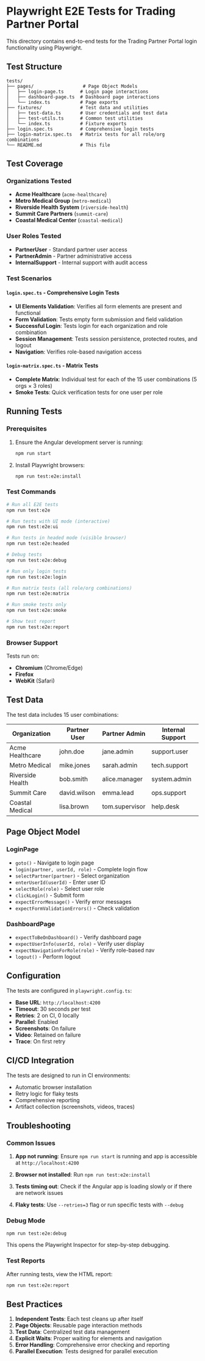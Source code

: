 # Playwright E2E Tests for Trading Partner Portal

This directory contains end-to-end tests for the Trading Partner Portal login functionality using Playwright.

## Test Structure

```
tests/
├── pages/                  # Page Object Models
│   ├── login-page.ts      # Login page interactions
│   ├── dashboard-page.ts  # Dashboard page interactions
│   └── index.ts           # Page exports
├── fixtures/              # Test data and utilities
│   ├── test-data.ts       # User credentials and test data
│   ├── test-utils.ts      # Common test utilities
│   └── index.ts           # Fixture exports
├── login.spec.ts          # Comprehensive login tests
├── login-matrix.spec.ts   # Matrix tests for all role/org combinations
└── README.md              # This file
```

## Test Coverage

### Organizations Tested
- **Acme Healthcare** (`acme-healthcare`)
- **Metro Medical Group** (`metro-medical`)
- **Riverside Health System** (`riverside-health`)
- **Summit Care Partners** (`summit-care`)
- **Coastal Medical Center** (`coastal-medical`)

### User Roles Tested
- **PartnerUser** - Standard partner user access
- **PartnerAdmin** - Partner administrative access
- **InternalSupport** - Internal support with audit access

### Test Scenarios

#### `login.spec.ts` - Comprehensive Login Tests
- **UI Elements Validation**: Verifies all form elements are present and functional
- **Form Validation**: Tests empty form submission and field validation
- **Successful Login**: Tests login for each organization and role combination
- **Session Management**: Tests session persistence, protected routes, and logout
- **Navigation**: Verifies role-based navigation access

#### `login-matrix.spec.ts` - Matrix Tests
- **Complete Matrix**: Individual test for each of the 15 user combinations (5 orgs × 3 roles)
- **Smoke Tests**: Quick verification tests for one user per role

## Running Tests

### Prerequisites
1. Ensure the Angular development server is running:
   ```bash
   npm run start
   ```

2. Install Playwright browsers:
   ```bash
   npm run test:e2e:install
   ```

### Test Commands

```bash
# Run all E2E tests
npm run test:e2e

# Run tests with UI mode (interactive)
npm run test:e2e:ui

# Run tests in headed mode (visible browser)
npm run test:e2e:headed

# Debug tests
npm run test:e2e:debug

# Run only login tests
npm run test:e2e:login

# Run matrix tests (all role/org combinations)
npm run test:e2e:matrix

# Run smoke tests only
npm run test:e2e:smoke

# Show test report
npm run test:e2e:report
```

### Browser Support
Tests run on:
- **Chromium** (Chrome/Edge)
- **Firefox**
- **WebKit** (Safari)

## Test Data

The test data includes 15 user combinations:

| Organization | Partner User | Partner Admin | Internal Support |
|-------------|--------------|---------------|------------------|
| Acme Healthcare | john.doe | jane.admin | support.user |
| Metro Medical | mike.jones | sarah.admin | tech.support |
| Riverside Health | bob.smith | alice.manager | system.admin |
| Summit Care | david.wilson | emma.lead | ops.support |
| Coastal Medical | lisa.brown | tom.supervisor | help.desk |

## Page Object Model

### LoginPage
- `goto()` - Navigate to login page
- `login(partner, userId, role)` - Complete login flow
- `selectPartner(partner)` - Select organization
- `enterUserId(userId)` - Enter user ID
- `selectRole(role)` - Select user role
- `clickLogin()` - Submit form
- `expectErrorMessage()` - Verify error messages
- `expectFormValidationErrors()` - Check validation

### DashboardPage
- `expectToBeOnDashboard()` - Verify dashboard page
- `expectUserInfo(userId, role)` - Verify user display
- `expectNavigationForRole(role)` - Verify role-based nav
- `logout()` - Perform logout

## Configuration

The tests are configured in `playwright.config.ts`:
- **Base URL**: `http://localhost:4200`
- **Timeout**: 30 seconds per test
- **Retries**: 2 on CI, 0 locally
- **Parallel**: Enabled
- **Screenshots**: On failure
- **Video**: Retained on failure
- **Trace**: On first retry

## CI/CD Integration

The tests are designed to run in CI environments:
- Automatic browser installation
- Retry logic for flaky tests
- Comprehensive reporting
- Artifact collection (screenshots, videos, traces)

## Troubleshooting

### Common Issues

1. **App not running**: Ensure `npm run start` is running and app is accessible at `http://localhost:4200`

2. **Browser not installed**: Run `npm run test:e2e:install`

3. **Tests timing out**: Check if the Angular app is loading slowly or if there are network issues

4. **Flaky tests**: Use `--retries=3` flag or run specific tests with `--debug`

### Debug Mode
```bash
npm run test:e2e:debug
```
This opens the Playwright Inspector for step-by-step debugging.

### Test Reports
After running tests, view the HTML report:
```bash
npm run test:e2e:report
```

## Best Practices

1. **Independent Tests**: Each test cleans up after itself
2. **Page Objects**: Reusable page interaction methods
3. **Test Data**: Centralized test data management
4. **Explicit Waits**: Proper waiting for elements and navigation
5. **Error Handling**: Comprehensive error checking and reporting
6. **Parallel Execution**: Tests designed for parallel execution